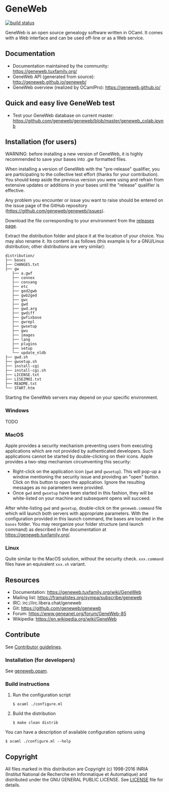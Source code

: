 # GeneWeb

[![build status](https://github.com/geneweb/geneweb/actions/workflows/ci.yml/badge.svg)](https://github.com/geneweb/geneweb/actions/workflows/ci.yml)

GeneWeb is an open source genealogy software written in OCaml. It comes
with a Web interface and can be used off-line or as a Web service.

## Documentation

- Documentation maintained by the community: https://geneweb.tuxfamily.org/
- GeneWeb API (generated from source): http://geneweb.github.io/geneweb/
- GeneWeb overview (realized by OCamlPro): https://geneweb.github.io/

## Quick and easy live GeneWeb test

- Test your GeneWeb database on current master: https://github.com/geneweb/geneweb/blob/master/geneweb_colab.ipynb

## Installation (for users)

WARNING: before installing a new version of GeneWeb, it is highly recommended to save
your bases into .gw formatted files.

When installing a version of GeneWeb with the "pre-release" qualifier, you are
participating to the collective test effort (thanks for your contribution). You should keep aside the previous version
you were using and refrain from extensive updates or additions in your bases
until the "release" qualifier is effective.

Any problem you encounter or issue you want to raise should be entered on the issue page
of the GitHub repository (https://github.com/geneweb/geneweb/issues).

Download the file corresponding to your environment from
the [releases page](https://github.com/geneweb/geneweb/releases).

Extract the distribution folder and place it at the location of your choice. You may also rename it.
Its content is as follows (this example is for a GNU/Linux distribution;
other distributions are very similar):

```
distribution/
├── bases
├── CHANGES.txt
├── gw
   ├── a.gwf
   ├── connex
   ├── consang
   ├── etc
   ├── ged2gwb
   ├── gwb2ged
   ├── gwc
   ├── gwd
   ├── gwd.arg
   ├── gwdiff
   ├── gwfixbase
   ├── gwrepl
   ├── gwsetup
   ├── gwu
   ├── images
   ├── lang
   ├── plugins
   ├── setup
   └── update_nldb
├── gwd.sh
├── gwsetup.sh
├── install-cgi
├── install-cgi.sh
├── LICENSE.txt
├── LISEZMOI.txt
├── README.txt
└── START.htm
```

Starting the GeneWeb servers may depend on your specific environment.

### Windows

TODO

### MacOS

Apple provides a security mechanism preventing users from executing applications
which are not provided by authenticated developers. Such applications cannot be started
by double-clicking on their icons.
Apple provides a two-step mechanism circumventing this security:
* Right-click on the application icon (```gwd``` and ```gwsetup```). This will pop-up a window
mentioning the security issue and providing an "open" button. Click on this button to open
the application. Ignore the resulting messages as no parameters were provided.
* Once ```gwd``` and ```gwsetup``` have been started in this fashion, they will be white-listed
on your machine and subsequent opens will succeed.

After white-listing ```gwd``` and ```gwsetup```, double-click on the ```geneweb.command```
file which will launch both servers with appropriate parameters.
With the configuration provided in this launch command, the bases are located in
the ```bases``` folder.
You may reorganize your folder structure (and launch command) as described in the
documentation at https://geneweb.tuxfamily.org/.

### Linux

Quite similar to the MacOS solution, without the security check.
```xxx.command``` files have an equivalent ```xxx.sh``` variant.

## Resources

* Documentation: https://geneweb.tuxfamily.org/wiki/GeneWeb
* Mailing list: https://framalistes.org/sympa/subscribe/geneweb
* IRC: irc://irc.libera.chat/geneweb
* Git: https://github.com/geneweb/geneweb
* Forum: https://www.geneanet.org/forum/GeneWeb-85
* Wikipedia: https://en.wikipedia.org/wiki/GeneWeb

## Contribute

See [Contributor guidelines](CONTRIBUTING.md).

### Installation (for developers)

See [geneweb.opam](./geneweb.opam).

### Build instructions

1. Run the configuration script
   ```
   $ ocaml ./configure.ml
   ```
2. Build the distribution
   ```
   $ make clean distrib
   ```

You can have a description of available configuration options using
```
$ ocaml ./configure.ml --help
```

## Copyright

All files marked in this distribution are Copyright (c) 1998-2016 INRIA
(Institut National de Recherche en Informatique et Automatique) and
distributed under the GNU GENERAL PUBLIC LICENSE. See [LICENSE](LICENSE) file
for details.
